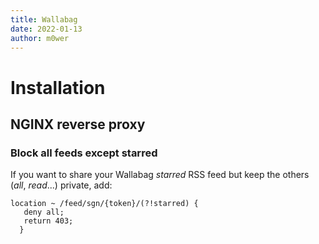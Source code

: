 ```yaml
---
title: Wallabag
date: 2022-01-13
author: m0wer
---
```


# Installation

## NGINX reverse proxy

### Block all feeds except starred

If you want to share your Wallabag *starred* RSS feed but keep the others
(*all*, *read*...) private, add:

```nginx
location ~ /feed/sgn/{token}/(?!starred) {
   deny all;
   return 403;
  }
```
